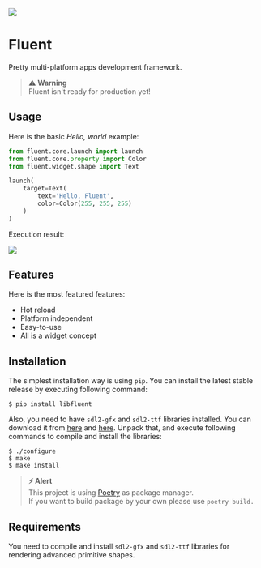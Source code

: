 ![](https://imgur.com/download/6hKZqiN/)

# Fluent

Pretty multi-platform apps development framework.

> **⚠️ Warning**  
> Fluent isn't ready for production yet!

## Usage

Here is the basic *Hello, world* example:

```python
from fluent.core.launch import launch
from fluent.core.property import Color
from fluent.widget.shape import Text

launch(
    target=Text(
        text='Hello, Fluent',
        color=Color(255, 255, 255)
    )
)
```

Execution result:

![](https://i.imgur.com/7kcBUeL.png)

## Features

Here is the most featured features:

- Hot reload
- Platform independent
- Easy-to-use
- All is a widget concept

## Installation

The simplest installation way is using `pip`. You can install the latest stable release by executing following command:

```console
$ pip install libfluent
```

Also, you need to have `sdl2-gfx` and `sdl2-ttf` libraries installed. You can download it from [here](http://www.ferzkopp.net/Software/SDL2_gfx/SDL2_gfx-1.0.4.zip) and [here](https://www.libsdl.org/projects/SDL_ttf/release/SDL2_ttf-2.0.15.zip). Unpack that, and execute following commands to compile and install the libraries:

```console
$ ./configure
$ make
$ make install
```

> **⚡️ Alert**  
>️ This project is using [Poetry](https://python-poetry.org/) as package manager.  
> If you want to build package by your own please use `poetry build.`

## Requirements

You need to compile and install `sdl2-gfx` and `sdl2-ttf` libraries for rendering advanced primitive shapes.
